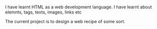 I have learnt HTML as a web development language.
I have learnt about elemnts, tags, texts, images, links etc

The current project is to design a web recipe of some sort.
